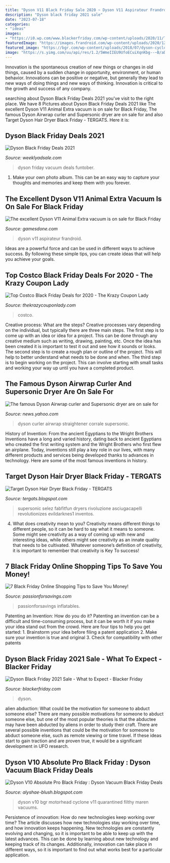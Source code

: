 ```yaml
---
title: "Dyson V11 Black Friday Sale 2020 ~ Dyson V11 Aspirateur Frandroid"
description: "Dyson black friday 2021 sale"
date: "2023-07-18"
categories:
- "ideas"
images:
- "https://i0.wp.com/www.blackerfriday.com/wp-content/uploads/2020/11/Target-Dyson-Black-Friday-2020-2.png?resize=256%2C300&amp;ssl=1"
featuredImage: "https://images.frandroid.com/wp-content/uploads/2020/12/dyson-v11-animal-black-friday-2020-frandroid-1200x799.jpg"
featured_image: "https://bgr.com/wp-content/uploads/2018/07/dyson-cyclone-v10-motorhead.jpg?quality=70&amp;strip=all"
image: "https://s.yimg.com/uu/api/res/1.2/5WmeIIEU9UfoECuiXqnKbg--~B/aD05MTI7dz0xNjIwO2FwcGlkPXl0YWNoeW9u/https://media.zenfs.com/en-us/usa_today_tech_153/c00cb99b463781cee23cfb3091456ec5"
---
```



Innovation is the spontaneous creation of new things or changes in old things, caused by a sudden change in opportunity, environment, or human behavior. Innovations can be positive or negative, but generally they lead to new ways of doing things and new ways of thinking. Innovation is critical to the growth and success of any company.

	

		
searching about Dyson Black Friday Deals 2021 you've visit to the right place. We have 8 Pictures about Dyson Black Friday Deals 2021 like The excellent Dyson V11 Animal Extra vacuum is on sale for Black Friday, The famous Dyson Airwrap curler and Supersonic dryer are on sale for and also Target Dyson Hair Dryer Black Friday - TERGATS. Here it is:
		
    
## Dyson Black Friday Deals 2021

<img loading=lazy src="https://www.weeklyadsale.com/wp-content/uploads/2019/10/blog_1-7.jpg" onerror="this.onerror=null;this.src='https://tse3.mm.bing.net/th?id=OIP._41hhqBzDp2LCncrP1hVYgAAAA&amp;pid=15.1';" alt="Dyson Black Friday Deals 2021">

_Source: weeklyadsale.com_

>dyson friday vacuum deals funtober. 

	

1. Make your own photo album. This can be an easy way to capture your thoughts and memories and keep them with you forever.

    
## The Excellent Dyson V11 Animal Extra Vacuum Is On Sale For Black Friday

<img loading=lazy src="https://images.frandroid.com/wp-content/uploads/2020/12/dyson-v11-animal-black-friday-2020-frandroid-1200x799.jpg" onerror="this.onerror=null;this.src='https://tse4.mm.bing.net/th?id=OIP.Uruzmj3HuicrUZln_RljGQHaE7&amp;pid=15.1';" alt="The excellent Dyson V11 Animal Extra vacuum is on sale for Black Friday">

_Source: gamesdone.com_

>dyson v11 aspirateur frandroid. 

	

Ideas are a powerful force and can be used in different ways to achieve success. By following these simple tips, you can create ideas that will help you achieve your goals.

    
## Top Costco Black Friday Deals For 2020 - The Krazy Coupon Lady

<img loading=lazy src="https://prod-cdn-thekrazycouponlady.imgix.net/wp-content/uploads/2019/10/costco-black-friday-dyson-air-purifier-1572451635.jpg?auto=compress" onerror="this.onerror=null;this.src='https://tse4.mm.bing.net/th?id=OIP.xq5ZkeEJqkRggA9cWUKgSgHaEW&amp;pid=15.1';" alt="Top Costco Black Friday Deals for 2020 - The Krazy Coupon Lady">

_Source: thekrazycouponlady.com_

>costco. 

	

Creative process: What are the steps?
Creative processes vary depending on the individual, but typically there are three main steps. The first step is to come up with an idea or idea for a project. This can be done through any creative medium such as writing, drawing, painting, etc. Once the idea has been created it is important to test it out and see how it sounds or looks. The second step is to create a rough plan or outline of the project. This will help to better understand what needs to be done and when. The third step is to begin working on the project. This can involve starting with small tasks and working your way up until you have a completed product.

    
## The Famous Dyson Airwrap Curler And Supersonic Dryer Are On Sale For

<img loading=lazy src="https://s.yimg.com/uu/api/res/1.2/5WmeIIEU9UfoECuiXqnKbg--~B/aD05MTI7dz0xNjIwO2FwcGlkPXl0YWNoeW9u/https://media.zenfs.com/en-us/usa_today_tech_153/c00cb99b463781cee23cfb3091456ec5" onerror="this.onerror=null;this.src='https://tse3.mm.bing.net/th?id=OIP.IzZ3ttVv8ey3oOlZa57rBwHaEK&amp;pid=15.1';" alt="The famous Dyson Airwrap curler and Supersonic dryer are on sale for">

_Source: news.yahoo.com_

>dyson curler airwrap straightener corrale supersonic. 

	

History of Invention: From the ancient Egyptians to the Wright Brothers
Inventions have a long and varied history, dating back to ancient Egyptians who created the first writing system and the Wright Brothers who first flew an airplane. Today, inventions still play a key role in our lives, with many different products and services being developed thanks to advances in technology. Here are some of the most famous inventions in history.

    
## Target Dyson Hair Dryer Black Friday - TERGATS

<img loading=lazy src="https://i.pinimg.com/originals/4b/fd/c3/4bfdc36570e394c4569f5a8a3398b0c2.jpg" onerror="this.onerror=null;this.src='https://tse1.mm.bing.net/th?id=OIP.m61mfk2HXZmcVjcsokXhxQHaH0&amp;pid=15.1';" alt="Target Dyson Hair Dryer Black Friday - TERGATS">

_Source: tergats.blogspot.com_

>supersonic selez fabfitfun dryers rivoluzione asciugacapelli revolutionizes evildarknes1 inventos. 

	

4. What does creativity mean to you?
Creativity means different things to different people, so it can be hard to say what it means to someone. Some might see creativity as a way of coming up with new and interesting ideas, while others might see creativity as an innate quality that needs to be cultivated. Whatever someone’s definition of creativity, it is important to remember that creativity is Key To success!

    
## 7 Black Friday Online Shopping Tips To Save You Money!

<img loading=lazy src="https://www.passionforsavings.com/content/uploads/2020/01/Home-Depot-Christmas-735x515.jpg" onerror="this.onerror=null;this.src='https://tse2.mm.bing.net/th?id=OIP.d8uDsXAQL8s_McYqOJXrRQHaFM&amp;pid=15.1';" alt="7 Black Friday Online Shopping Tips to Save You Money!">

_Source: passionforsavings.com_

>passionforsavings inflatables. 

	

Patenting an Invention: How do you do it?
Patenting an invention can be a difficult and time-consuming process, but it can be worth it if you make your idea stand out from the crowd. Here are four tips to help you get started: 1. Brainstorm your idea before filing a patent application 
2. Make sure your invention is true and original 
3. Check for compatibility with other patents 

    
## Dyson Black Friday 2021 Sale - What To Expect - Blacker Friday

<img loading=lazy src="https://i0.wp.com/www.blackerfriday.com/wp-content/uploads/2020/11/Target-Dyson-Black-Friday-2020-2.png?resize=256%2C300&amp;ssl=1" onerror="this.onerror=null;this.src='https://tse1.mm.bing.net/th?id=OIP._2GrswVouuwp7pHw2zrU1AAAAA&amp;pid=15.1';" alt="Dyson Black Friday 2021 Sale - What to Expect - Blacker Friday">

_Source: blackerfriday.com_

>dyson. 

	

alien abduction: What could be the motivation for someone to abduct someone else?
There are many possible motivations for someone to abduct someone else, but one of the most popular theories is that the abductee may have been abducted by aliens in order to study their craft. There are several possible inventions that could be the motivation for someone to abduct someone else, such as remote viewing or time travel. If these ideas start to gain traction and are proven true, it would be a significant development in UFO research.

    
## Dyson V10 Absolute Pro Black Friday : Dyson Vacuum Black Friday Deals

<img loading=lazy src="https://bgr.com/wp-content/uploads/2018/07/dyson-cyclone-v10-motorhead.jpg?quality=70&amp;strip=all" onerror="this.onerror=null;this.src='https://tse3.mm.bing.net/th?id=OIP.js4QMFZysKTGjcqeJy6duQHaFO&amp;pid=15.1';" alt="Dyson V10 Absolute Pro Black Friday : Dyson Vacuum Black Friday Deals">

_Source: alyshae-blush.blogspot.com_

>dyson v10 bgr motorhead cyclone v11 quarantined filthy maren vacuums. 

	

Persistence of innovation: How do new technologies keep working over time?
The article discusses how new technologies stay working over time, and how innovation keeps happening. New technologies are constantly evolving and changing, so it is important to be able to keep up with the latest advances. This can be done by learning about new technology and keeping track of its changes. Additionally, innovation can take place in different ways, so it is important to find out what works best for a particular application.

